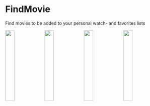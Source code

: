 # FindMovie

Find movies to be added to your personal watch- and favorites lists

<p align="justify">
  <img src="https://drive.google.com/uc?export=view&id=1aVbqx6SD7n_9yOiFhGGnBLwy3brDyznE" width="24%">
  <img src="https://drive.google.com/uc?export=view&id=1JfdsLDJi-lI2d8NcIP2o22692vCvoFFV" width="24%">
  <img src="https://drive.google.com/uc?export=view&id=1V9wVwTSxhhLYRhDdUJJsVkD7DD-WRLC5" width="24%">
  <img src="https://drive.google.com/uc?export=view&id=1mM86gWNdS11pAmvx9ifjsKMDcYZqnmsi" width="24%">
</p>
